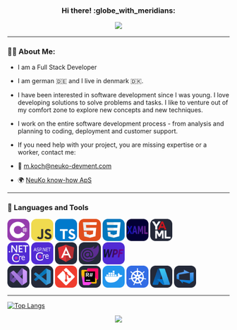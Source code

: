 <div id="header" align="center">
 <h3>
  Hi there! 
  <span>:globe_with_meridians:</span> 
 </h3>
 <img src="https://i.giphy.com/media/v1.Y2lkPTc5MGI3NjExZmJuMGhiamszZTN1MjZsdjB5MHY1a2J2YWx6ZDV6Mng3dmJyeDNjMCZlcD12MV9pbnRlcm5hbF9naWZfYnlfaWQmY3Q9cw/dtra4r7NXUlI5XRfOR/giphy.gif"
  width="300px">
</div>

---
### :man_technologist: About Me:
- I am a Full Stack Developer

- I am german :de: and I live in denmark :denmark:.

- I have been interested in software development since I was young. I love developing solutions to solve problems and tasks. I like to venture out of my comfort zone to explore new concepts and new techniques.
- I work on the entire software development process - from analysis and planning to coding, deployment and customer support.
- If you need help with your project, you are missing expertise or a worker, contact me:
- :email: m.koch@neuko-devment.com
- 🌍 [NeuKo know-how ApS](https://neuko-know-how.com)
 
---
### :toolbox: Languages and Tools
<div id="skills">
  <img src="images/c-sharp.svg" width="50px">
  <img src="images/javascript.svg" width="50px">
  <img src="images/typescript.svg" width="50px">
  <img src="images/html.svg" width="50px">
  <img src="images/css.svg" width="50px">
  <img src="images/xaml.svg" width="50px">
  <img src="images/yaml.svg" width="50px">
  <br>
  <img src="images/dotnet-core.svg" width="50px">
  <img src="images/asp-dotnet-core.svg" width="50px">
  <img src="images/angular.svg" width="50px">
  <img src="images/blazor.svg" width="50px">
  <img src="images/wpf.svg" width="50px">
  <br>
  <img src="images/visual-studio.svg" width="50px">
  <img src="images/vs-code.svg" width="50px">
  <img src="images/git.svg" width="50px">
  <img src="images/resharper.svg" width="50px">
  <img src="images/docker.svg" width="50px">
  <img src="images/k8s.svg" width="50px">
  <img src="images/azure.svg" width="50px">
  <img src="images/azure-devops.svg" width="50px">
</div>

---

<!--
[![Anurag's GitHub stats](https://github-readme-stats.vercel.app/api?username=MK-NEUKO&show_icons=true&theme=tokyonight&hide_border=true)](https://github.com/anuraghazra/github-readme-stats)

[![GitHub Streak](https://streak-stats.demolab.com?user=MK-NEUKO&theme=tokyonight&hide_border=true&short_numbers=true&date_format=j%20M%5B%20Y%5D&exclude_days=Sun%2CSat)](https://git.io/streak-stats)
-->

[![Top Langs](https://github-readme-stats.vercel.app/api/top-langs/?username=MK-NEUKO&layout=compact&theme=tokyonight&hide_border=true)](https://github.com/anuraghazra/github-readme-stats)

<div id="badges" align="center">
 <img src="https://komarev.com/ghpvc/?username=MK-NEUKO&base=482">
</div>

